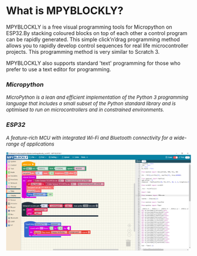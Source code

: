 # What is MPYBLOCKLY?
MPYBLOCKLY is a free visual  programming tools for Micropython on ESP32.By stacking coloured blocks on top of each other a control program can be rapidly generated. 
This simple click’n’drag programming method allows you to rapidly develop control sequences for real life microcontroller projects. This programming method is very similar to Scratch 3.

MPYBLOCKLY also supports standard  'text' programming for those who prefer to use a text editor for programming. 

### *Micropython*
<font size=2>*MicroPython is a lean and efficient implementation of the Python 3 programming language that includes a small subset of the Python standard library and is optimised to run on microcontrollers and in constrained environments.*</font>

### *ESP32*
<font size=2>*A feature-rich MCU with integrated Wi-Fi and Bluetooth connectivity for a wide-range of applications*</font>

 ![](./assets/screenshot1.png "Title is optional")